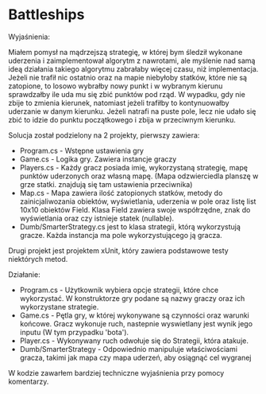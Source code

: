 # Battleships

Wyjaśnienia:

Miałem pomysł na mądrzejszą strategię, w której bym śledził wykonane uderzenia i zaimplementował algorytm z nawrotami, ale myślenie nad samą ideą działania takiego algorytmu zabrałaby więcej czasu, niż implementacja. Jeżeli nie trafił nic ostatnio oraz na mapie niebyłoby statków, które nie są zatopione, to losowo wybrałby nowy punkt i w wybranym kierunu sprawdzałby ile uda mu się zbić punktów pod rząd. W wypadku, gdy nie zbije to zmienia kierunek, natomiast jeżeli trafiłby to kontynuowałby uderzanie w danym kierunku. Jeżeli natrafi na puste pole, lecz nie udało się zbić to idzie do punktu początkowego i zbija w przeciwnym kierunku.

Solucja został podzielony na 2 projekty, pierwszy zawiera:
* Program.cs - Wstępne ustawienia gry
* Game.cs - Logika gry. Zawiera instancje graczy
* Players.cs - Każdy gracz posiada imię, wykorzystaną strategię, mapę punktów uderzonych oraz własną mapę. (Mapa odzwierciedla planszę w grze statki. znajdują się tam ustawienia przeciwnika)
* Map.cs - Mapa zawiera ilość zatopionych statków, metody do zainicjaliwozania obiektów, wyświetlania, uderzenia w pole oraz listę list 10x10 obiektów Field. Klasa Field zawiera swoje współrzędne, znak do wyświetlania oraz czy istnieje statek (nullable).
* Dumb/SmarterStrategy.cs jest to klasa strategii, którą wykorzystują gracze. Każda instancja ma pole wykorzystującego ją gracza.

Drugi projekt jest projektem xUnit, który zawiera podstawowe testy niektórych metod.

Działanie:
* Program.cs - Użytkownik wybiera opcje strategii, które chce wykorzystać. W konstruktorze gry podane są nazwy graczy oraz ich wykorzystane strategie.
* Game.cs - Pętla gry, w której wykonywane są czynności oraz warunki końcowe. Gracz wykonuje ruch, nastepnie wyswietlany jest wynik jego inputu (W tym przypadku 'bota').
* Player.cs - Wykonywany ruch odwołuje się do Strategii, która atakuje.
* Dumb/SmarterStrategy - Odpowiednio manipuluje właściwościami gracza, takimi jak mapa czy mapa uderzeń, aby osiągnąć cel wygranej


W kodzie zawarłem bardziej techniczne wyjaśnienia przy pomocy komentarzy.
